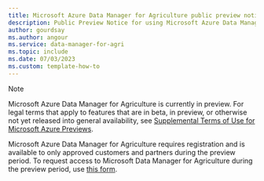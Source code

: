 ```yaml
---
title: Microsoft Azure Data Manager for Agriculture public preview notice
description: Public Preview Notice for using Microsoft Azure Data Manager for Agriculture service
author: gourdsay
ms.author: angour
ms.service: data-manager-for-agri
ms.topic: include
ms.date: 07/03/2023
ms.custom: template-how-to
---
```


> [!NOTE]
> Microsoft Azure Data Manager for Agriculture is currently in preview. For legal terms that apply to features that are in beta, in preview, or otherwise not yet released into general availability, see [Supplemental Terms of Use for Microsoft Azure Previews](https://azure.microsoft.com/support/legal/preview-supplemental-terms/).
>
> Microsoft Azure Data Manager for Agriculture requires registration and is available to only approved customers and partners during the preview period. To request access to Microsoft Data Manager for Agriculture during the preview period, use [this form](https://aka.ms/agridatamanager).
